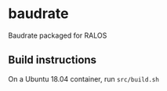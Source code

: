 # baudrate
Baudrate packaged for RALOS

## Build instructions

On a Ubuntu 18.04 container, run `src/build.sh`